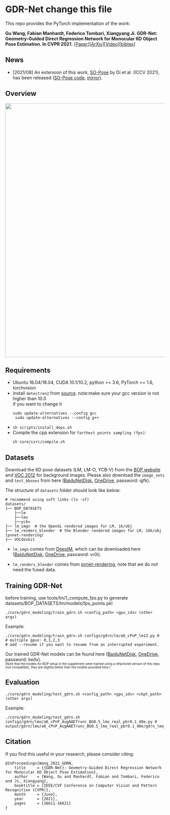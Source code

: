 # GDR-Net change this file
This repo provides the PyTorch implementation of the work:

**Gu Wang, Fabian Manhardt, Federico Tombari, Xiangyang Ji. GDR-Net: Geometry-Guided Direct Regression Network for Monocular 6D Object Pose Estimation. In CVPR 2021.**
[[Paper](https://openaccess.thecvf.com/content/CVPR2021/html/Wang_GDR-Net_Geometry-Guided_Direct_Regression_Network_for_Monocular_6D_Object_Pose_CVPR_2021_paper.html)][[ArXiv](http://arxiv.org/abs/2102.12145)][[Video](https://www.bilibili.com/video/BV1dU4y1G7Ku?share_source=copy_web)][[bibtex](#Citation)]


## News
* [2021/08] An extension of this work, [SO-Pose](https://arxiv.org/abs/2108.08367) by Di et al. (ICCV 2021), has been released ([SO-Pose code](https://github.com/shangbuhuan13/SO-Pose), [mirror](https://github.com/THU-DA-6D-Pose-Group/SO-Pose)).

## Overview
<p align="center">
<img src='assets/gdrn_architecture.png' width='800'>
<p>



## Requirements
* Ubuntu 16.04/18.04, CUDA 10.1/10.2, python >= 3.6, PyTorch >= 1.6, torchvision
* Install `detectron2` from [source](https://github.com/facebookresearch/detectron2).
  note:make sure your gcc version is not higher than 10.0 \
  if you want to change it
  ```
  sudo update-alternatives --config gcc
   sudo update-alternatives --config g++
  ```
* `sh scripts/install_deps.sh`
* Compile the cpp extension for `farthest points sampling (fps)`:
    ```
    sh core/csrc/compile.sh
    ```

## Datasets
Download the 6D pose datasets (LM, LM-O, YCB-V) from the
[BOP website](https://bop.felk.cvut.cz/datasets/) and
[VOC 2012](https://pjreddie.com/projects/pascal-voc-dataset-mirror/)
for background images.
Please also download the `image_sets` and `test_bboxes` from
here ([BaiduNetDisk](https://pan.baidu.com/s/1gGoZGkuMYxhU9LBKxuSz0g), [OneDrive](https://1drv.ms/u/s!Ah83ZdJvIaBnnjqVy9Eyn0yxDb8i?e=0Q3qRU), password: qjfk).

The structure of `datasets` folder should look like below:
```
# recommend using soft links (ln -sf)
datasets/
├── BOP_DATASETS
    ├──lm
    ├──lmo
    ├──ycbv
├── lm_imgn  # the OpenGL rendered images for LM, 1k/obj
├── lm_renders_blender  # the Blender rendered images for LM, 10k/obj (pvnet-rendering)
├── VOCdevkit
```

* `lm_imgn` comes from [DeepIM](https://github.com/liyi14/mx-DeepIM), which can be downloaded here ([BaiduNetDisk](https://pan.baidu.com/s/1e9SJoqb0EmyqVLEVlbNQIA), [OneDrive](https://1drv.ms/u/s!Ah83ZdJvIaBnoEz5BM4Ho6_W_UUA?e=pj7Y7i), password: vr0i).

* `lm_renders_blender` comes from [pvnet-rendering](https://github.com/zju3dv/pvnet-rendering), note that we do not need the fused data.


## Training GDR-Net
before training, use tools/lm/1_compute_fps.py to generate datasets/BOP_DATASETS/lm/models/fps_points.pkl


`./core/gdrn_modeling/train_gdrn.sh <config_path> <gpu_ids> (other args)`

Example:
```
./core/gdrn_modeling/train_gdrn.sh configs/gdrn/lm/a6_cPnP_lm13.py 0  # multiple gpus: 0,1,2,3
# add --resume if you want to resume from an interrupted experiment.
```


Our trained GDR-Net models can be found here ([BaiduNetDisk](https://pan.baidu.com/s/1_MEZJBd67hdxcE8JzmnOtA), [OneDrive](https://1drv.ms/u/s!Ah83ZdJvIaBnnj88MpeoTjXtge8R?e=hzjxLE), password: kedv). <br />
<sub><sup>(Note that the models for BOP setup in the supplement were trained using a refactored version of this repo (not compatible), they are slightly better than the models provided here.)</sup></sub>


## Evaluation
`./core/gdrn_modeling/test_gdrn.sh <config_path> <gpu_ids> <ckpt_path> (other args)`

Example:
```
./core/gdrn_modeling/test_gdrn.sh configs/gdrn/lmo/a6_cPnP_AugAAETrunc_BG0.5_lmo_real_pbr0.1_40e.py 0 output/gdrn/lmo/a6_cPnP_AugAAETrunc_BG0.5_lmo_real_pbr0.1_40e/gdrn_lmo_real_pbr.pth
```


## Citation
If you find this useful in your research, please consider citing:
```
@InProceedings{Wang_2021_GDRN,
    title     = {{GDR-Net}: Geometry-Guided Direct Regression Network for Monocular 6D Object Pose Estimation},
    author    = {Wang, Gu and Manhardt, Fabian and Tombari, Federico and Ji, Xiangyang},
    booktitle = {IEEE/CVF Conference on Computer Vision and Pattern Recognition (CVPR)},
    month     = {June},
    year      = {2021},
    pages     = {16611-16621}
}
```
